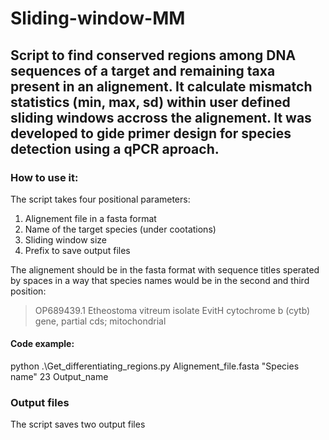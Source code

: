 # Sliding-window-MM

## Script to find conserved regions among DNA sequences of a target and remaining taxa present in an alignement. It calculate mismatch statistics (min, max, sd) within user defined sliding windows accross the alignement. It was developed to gide primer design for species detection using a qPCR aproach.

### How to use it:
The script takes four positional parameters:
1) Alignement file in a fasta format
2) Name of the target species (under cootations)
3) Sliding window size
4) Prefix to save output files 

The alignement should be in the fasta format with sequence titles sperated by spaces in a way that species names would be in the second and third position:
>OP689439.1 Etheostoma vitreum isolate EvitH cytochrome b (cytb) gene, partial cds; mitochondrial

#### Code example:
   python .\Get_differentiating_regions.py Alignement_file.fasta "Species name" 23 Output_name

### Output files
The script saves two output files
